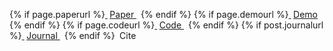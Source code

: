 {% if page.paperurl %}<a href="{{ page.paperurl }}" style="margin-right: .5em;">
  <i class="fas fa-fw fa-file-pdf" style="margin-right: 0.25em"></i>Paper
</a>{% endif %}
{% if page.demourl %}<a href="{{ page.demourl }}" style="margin-right: .5em;">
  <i class="fas fa-fw fa-code" style="margin-right: 0.25em"></i>Demo
</a>{% endif %}
{% if page.codeurl %}<a href="{{ page.codeurl }}" style="margin-right: .5em;">
  <i class="fas fa-fw fa-code" style="margin-right: 0.25em"></i>Code
</a>{% endif %}
{% if post.journalurl %}<a href="{{ post.journalurl }}" style="margin-right: .5em;">
  <i class="fas fa-fw fa-link" style="margin-right: 0.25em"></i>Journal
</a>{% endif %}
<a style="margin-right: .5em;" onClick="document.getElementById('citation').scrollIntoView();">
  <i class="fas fa-fw fa-code" style="margin-right: 0.25em"></i>Cite
</a>